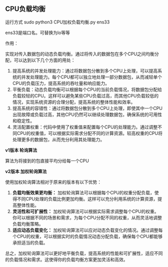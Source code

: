 ## CPU负载均衡

运行方式 sudo python3 CPU加权负载均衡.py ens33

ens33是端口名。可替换为lo等等

作用：

实现对传入数据包的动态负载均衡。通过将传入的数据包在多个CPU之间均衡分配，可以达到以下几个方面的用处：

1. 提高系统的并发处理能力：通过将数据包分散到多个CPU上处理，可以提高系统的并发处理能力。每个CPU都可以独立地处理一部分数据包，从而减轻单个CPU的负载压力，提高系统的吞吐量和响应能力。
2. 平衡负载：动态负载均衡可以根据每个CPU的当前负载情况，将数据包分配给负载较轻的CPU。这样可以避免某些CPU负载过高，而其他CPU负载较低的情况，实现系统资源的合理分配，提高系统的整体性能和效率。
3. 提高系统的容错性：通过将数据包分散到多个CPU上处理，即使其中一个CPU出现故障或负载过高，其他CPU仍然可以继续处理数据包，确保系统的可用性和稳定性。
4. 灵活配置权重：代码中使用了权重值来配置每个CPU的处理能力。通过调整不同CPU的权重值，可以根据实际需求分配不同的计算资源。较高权重的CPU将处理更多的数据包，从而充分利用其处理能力。

**v1版本 轮询算法**

算法为将接到的包直接平均分给每一个CPU

**v2版本 加权轮询算法**

使用加权轮询算法相对于原来的版本有以下优势：

1. **负载均衡效果更均衡：** 加权轮询算法可以根据每个CPU的权重分配负载，使得不同CPU处理的负载比例更加均衡。这样可以充分利用系统的计算资源，提高整体性能。
2. **灵活性和可扩展性：** 加权轮询算法可以根据实际需求调整每个CPU的权重。你可以根据不同的场景和需求，为每个CPU分配不同的权重，从而灵活地调整负载均衡策略。
3. **适应动态负载变化：** 加权轮询算法可以应对动态负载变化的情况。通过调整每个CPU的权重，可以根据实时的负载情况动态分配负载，确保每个CPU都能够承担适当的负载。

总之，加权轮询算法可以更好地平衡负载，提高系统的性能和可扩展性，适应不同的负载情况和需求。这使得你的负载均衡方案更加灵活和高效。